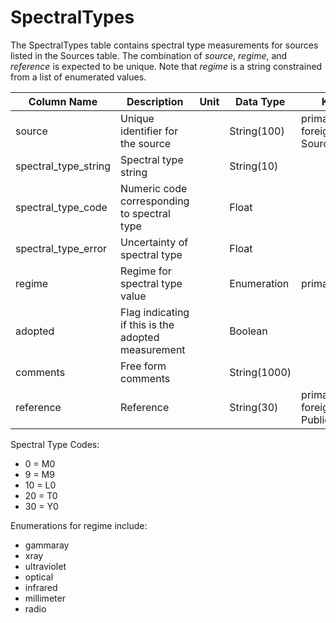 # SpectralTypes

The SpectralTypes table contains spectral type measurements for sources listed in the Sources table. 
The combination of *source*, *regime*, and *reference* is expected to be unique.
Note that *regime* is a string constrained from a list of enumerated values.

| Column Name | Description  | Unit  | Data Type | Key Type  |
|---|---|---|---|---|
| source    | Unique identifier for the source |   | String(100)  | primary and foreign: Sources.source   |
| spectral_type_string | Spectral type string |  | String(10)  |   |
| spectral_type_code | Numeric code corresponding to spectral type |  | Float  |   |
| spectral_type_error | Uncertainty of spectral type |  | Float  |   |
| regime | Regime for spectral type value |  | Enumeration  | primary |
| adopted    | Flag indicating if this is the adopted measurement |  | Boolean  |   |
| comments  | Free form comments |   | String(1000) |   |
| reference | Reference |   | String(30) | primary and foreign: Publications.name |

Spectral Type Codes:
 - 0 = M0 
 - 9 = M9
 - 10 = L0 
 - 20 = T0
 - 30 = Y0

Enumerations for regime include:
 - gammaray
 - xray
 - ultraviolet
 - optical
 - infrared
 - millimeter
 - radio
 